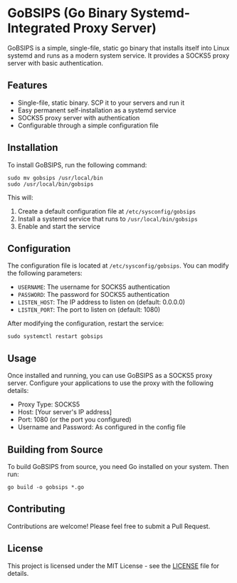 # GoBSIPS (Go Binary Systemd-Integrated Proxy Server)

GoBSIPS is a simple, single-file, static go binary that installs itself into Linux systemd and runs as a modern system service. It provides a SOCKS5 proxy server with basic authentication.

## Features

- Single-file, static binary. SCP it to your servers and run it
- Easy permanent self-installation as a systemd service
- SOCKS5 proxy server with authentication
- Configurable through a simple configuration file

## Installation

To install GoBSIPS, run the following command:

```
sudo mv gobsips /usr/local/bin
sudo /usr/local/bin/gobsips
```

This will:
1. Create a default configuration file at `/etc/sysconfig/gobsips`
2. Install a systemd service that runs to `/usr/local/bin/gobsips`
3. Enable and start the service

## Configuration

The configuration file is located at `/etc/sysconfig/gobsips`. You can modify the following parameters:

- `USERNAME`: The username for SOCKS5 authentication
- `PASSWORD`: The password for SOCKS5 authentication
- `LISTEN_HOST`: The IP address to listen on (default: 0.0.0.0)
- `LISTEN_PORT`: The port to listen on (default: 1080)

After modifying the configuration, restart the service:

```
sudo systemctl restart gobsips
```

## Usage

Once installed and running, you can use GoBSIPS as a SOCKS5 proxy server. Configure your applications to use the proxy with the following details:

- Proxy Type: SOCKS5
- Host: [Your server's IP address]
- Port: 1080 (or the port you configured)
- Username and Password: As configured in the config file

## Building from Source

To build GoBSIPS from source, you need Go installed on your system. Then run:

```
go build -o gobsips *.go
```

## Contributing

Contributions are welcome! Please feel free to submit a Pull Request.

## License

This project is licensed under the MIT License - see the [LICENSE](LICENSE) file for details.

